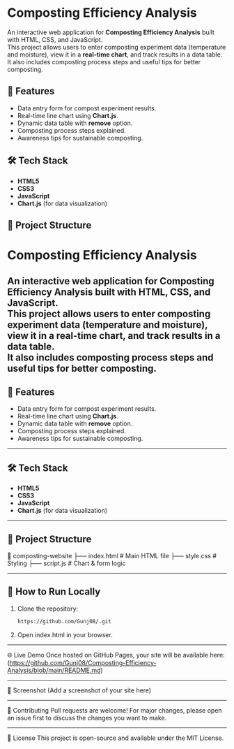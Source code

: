 # Composting Efficiency Analysis

An interactive web application for **Composting Efficiency Analysis** built with HTML, CSS, and JavaScript.  
This project allows users to enter composting experiment data (temperature and moisture), view it in a **real-time chart**, and track results in a data table.  
It also includes composting process steps and useful tips for better composting.

## 🌱 Features
- Data entry form for compost experiment results.
- Real-time line chart using **Chart.js**.
- Dynamic data table with **remove** option.
- Composting process steps explained.
- Awareness tips for sustainable composting.

## 🛠 Tech Stack
- **HTML5**
- **CSS3**
- **JavaScript**
- **Chart.js** (for data visualization)

## 📂 Project Structure
# Composting Efficiency Analysis

An interactive web application for **Composting Efficiency Analysis** built with HTML, CSS, and JavaScript.  
This project allows users to enter composting experiment data (temperature and moisture), view it in a **real-time chart**, and track results in a data table.  
It also includes composting process steps and useful tips for better composting.
---

## 🌱 Features
- Data entry form for compost experiment results.
- Real-time line chart using **Chart.js**.
- Dynamic data table with **remove** option.
- Composting process steps explained.
- Awareness tips for sustainable composting.
---

## 🛠 Tech Stack
- **HTML5**
- **CSS3**
- **JavaScript**
- **Chart.js** (for data visualization)
---

## 📂 Project Structure
📁 composting-website
├── index.html # Main HTML file
├── style.css # Styling
├── script.js # Chart & form logic

---

## 🚀 How to Run Locally
1. Clone the repository:
   ```bash
   https://github.com/Gunj08/.git
2. Open index.html in your browser.

---

🌐 Live Demo
Once hosted on GitHub Pages, your site will be available here:
(https://github.com/Gunj08/Composting-Efficiency-Analysis/blob/main/README.md)

---

📸 Screenshot
(Add a screenshot of your site here)

---

🤝 Contributing
Pull requests are welcome! For major changes, please open an issue first to discuss the changes you want to make.

---

📜 License
This project is open-source and available under the MIT License.

